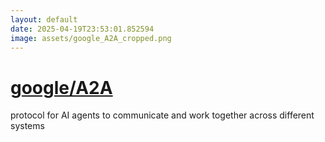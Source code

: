 ```yaml
---
layout: default
date: 2025-04-19T23:53:01.852594
image: assets/google_A2A_cropped.png
---
```


# [google/A2A](https://github.com/google/A2A)

protocol for AI agents to communicate and work together across different systems
